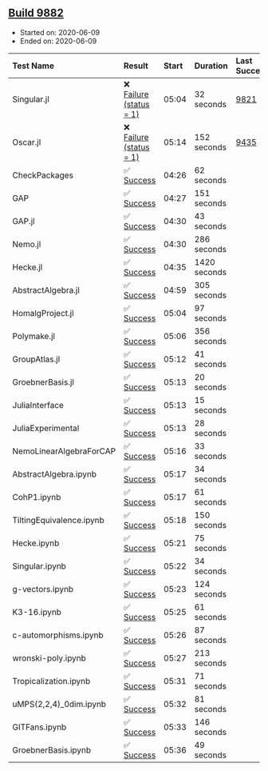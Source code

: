 ## [Build 9882](https://oscarci.mathematik.uni-kl.de/job/oscar/9882/)

* Started on: 2020-06-09
* Ended on: 2020-06-09

| Test Name    | Result | Start | Duration | Last Success | First Failure |
|:-------------|:-------|:------|:---------|:-------------|:--------------|
| Singular.jl | ❌ [Failure (status = 1)](https://oscarci.mathematik.uni-kl.de/job/oscar/9882/artifact/logs/build-9882/Singular.jl.log) | 05:04 | 32 seconds | [9821](https://oscarci.mathematik.uni-kl.de/job/oscar/9821/) | [9822](https://oscarci.mathematik.uni-kl.de/job/oscar/9822/) |
| Oscar.jl | ❌ [Failure (status = 1)](https://oscarci.mathematik.uni-kl.de/job/oscar/9882/artifact/logs/build-9882/Oscar.jl.log) | 05:14 | 152 seconds | [9435](https://oscarci.mathematik.uni-kl.de/job/oscar/9435/) | [9436](https://oscarci.mathematik.uni-kl.de/job/oscar/9436/) |
| CheckPackages | ✅ [Success](https://oscarci.mathematik.uni-kl.de/job/oscar/9882/artifact/logs/build-9882/CheckPackages.log) | 04:26 | 62 seconds |  |  |
| GAP | ✅ [Success](https://oscarci.mathematik.uni-kl.de/job/oscar/9882/artifact/logs/build-9882/GAP.log) | 04:27 | 151 seconds |  |  |
| GAP.jl | ✅ [Success](https://oscarci.mathematik.uni-kl.de/job/oscar/9882/artifact/logs/build-9882/GAP.jl.log) | 04:30 | 43 seconds |  |  |
| Nemo.jl | ✅ [Success](https://oscarci.mathematik.uni-kl.de/job/oscar/9882/artifact/logs/build-9882/Nemo.jl.log) | 04:30 | 286 seconds |  |  |
| Hecke.jl | ✅ [Success](https://oscarci.mathematik.uni-kl.de/job/oscar/9882/artifact/logs/build-9882/Hecke.jl.log) | 04:35 | 1420 seconds |  |  |
| AbstractAlgebra.jl | ✅ [Success](https://oscarci.mathematik.uni-kl.de/job/oscar/9882/artifact/logs/build-9882/AbstractAlgebra.jl.log) | 04:59 | 305 seconds |  |  |
| HomalgProject.jl | ✅ [Success](https://oscarci.mathematik.uni-kl.de/job/oscar/9882/artifact/logs/build-9882/HomalgProject.jl.log) | 05:04 | 97 seconds |  |  |
| Polymake.jl | ✅ [Success](https://oscarci.mathematik.uni-kl.de/job/oscar/9882/artifact/logs/build-9882/Polymake.jl.log) | 05:06 | 356 seconds |  |  |
| GroupAtlas.jl | ✅ [Success](https://oscarci.mathematik.uni-kl.de/job/oscar/9882/artifact/logs/build-9882/GroupAtlas.jl.log) | 05:12 | 41 seconds |  |  |
| GroebnerBasis.jl | ✅ [Success](https://oscarci.mathematik.uni-kl.de/job/oscar/9882/artifact/logs/build-9882/GroebnerBasis.jl.log) | 05:13 | 20 seconds |  |  |
| JuliaInterface | ✅ [Success](https://oscarci.mathematik.uni-kl.de/job/oscar/9882/artifact/logs/build-9882/JuliaInterface.log) | 05:13 | 15 seconds |  |  |
| JuliaExperimental | ✅ [Success](https://oscarci.mathematik.uni-kl.de/job/oscar/9882/artifact/logs/build-9882/JuliaExperimental.log) | 05:13 | 28 seconds |  |  |
| NemoLinearAlgebraForCAP | ✅ [Success](https://oscarci.mathematik.uni-kl.de/job/oscar/9882/artifact/logs/build-9882/NemoLinearAlgebraForCAP.log) | 05:16 | 33 seconds |  |  |
| AbstractAlgebra.ipynb | ✅ [Success](https://oscarci.mathematik.uni-kl.de/job/oscar/9882/artifact/logs/build-9882/AbstractAlgebra.ipynb.log) | 05:17 | 34 seconds |  |  |
| CohP1.ipynb | ✅ [Success](https://oscarci.mathematik.uni-kl.de/job/oscar/9882/artifact/logs/build-9882/CohP1.ipynb.log) | 05:17 | 61 seconds |  |  |
| TiltingEquivalence.ipynb | ✅ [Success](https://oscarci.mathematik.uni-kl.de/job/oscar/9882/artifact/logs/build-9882/TiltingEquivalence.ipynb.log) | 05:18 | 150 seconds |  |  |
| Hecke.ipynb | ✅ [Success](https://oscarci.mathematik.uni-kl.de/job/oscar/9882/artifact/logs/build-9882/Hecke.ipynb.log) | 05:21 | 75 seconds |  |  |
| Singular.ipynb | ✅ [Success](https://oscarci.mathematik.uni-kl.de/job/oscar/9882/artifact/logs/build-9882/Singular.ipynb.log) | 05:22 | 34 seconds |  |  |
| g-vectors.ipynb | ✅ [Success](https://oscarci.mathematik.uni-kl.de/job/oscar/9882/artifact/logs/build-9882/g-vectors.ipynb.log) | 05:23 | 124 seconds |  |  |
| K3-16.ipynb | ✅ [Success](https://oscarci.mathematik.uni-kl.de/job/oscar/9882/artifact/logs/build-9882/K3-16.ipynb.log) | 05:25 | 61 seconds |  |  |
| c-automorphisms.ipynb | ✅ [Success](https://oscarci.mathematik.uni-kl.de/job/oscar/9882/artifact/logs/build-9882/c-automorphisms.ipynb.log) | 05:26 | 87 seconds |  |  |
| wronski-poly.ipynb | ✅ [Success](https://oscarci.mathematik.uni-kl.de/job/oscar/9882/artifact/logs/build-9882/wronski-poly.ipynb.log) | 05:27 | 213 seconds |  |  |
| Tropicalization.ipynb | ✅ [Success](https://oscarci.mathematik.uni-kl.de/job/oscar/9882/artifact/logs/build-9882/Tropicalization.ipynb.log) | 05:31 | 71 seconds |  |  |
| uMPS(2,2,4)_0dim.ipynb | ✅ [Success](https://oscarci.mathematik.uni-kl.de/job/oscar/9882/artifact/logs/build-9882/uMPS-2-2-4-_0dim.ipynb.log) | 05:32 | 81 seconds |  |  |
| GITFans.ipynb | ✅ [Success](https://oscarci.mathematik.uni-kl.de/job/oscar/9882/artifact/logs/build-9882/GITFans.ipynb.log) | 05:33 | 146 seconds |  |  |
| GroebnerBasis.ipynb | ✅ [Success](https://oscarci.mathematik.uni-kl.de/job/oscar/9882/artifact/logs/build-9882/GroebnerBasis.ipynb.log) | 05:36 | 49 seconds |  |  |
